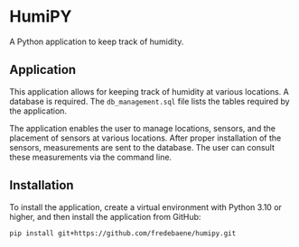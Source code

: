 # HumiPY

A Python application to keep track of humidity.

## Application

This application allows for keeping track of humidity at various locations. A 
database is required. The `db_management.sql` file lists the tables required 
by the application.

The application enables the user to manage locations, sensors, and the 
placement of sensors at various locations. After proper installation of the 
sensors, measurements are sent to the database. The user can consult these 
measurements via the command line.

## Installation

To install the application, create a virtual environment with Python 3.10 or 
higher, and then install the application from GitHub:

```
pip install git+https://github.com/fredebaene/humipy.git
```